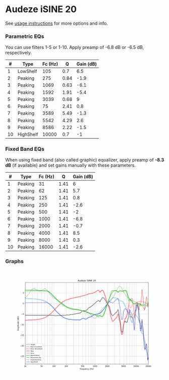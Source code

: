 # Audeze iSINE 20
See [usage instructions](https://github.com/jaakkopasanen/AutoEq#usage) for more options and info.

### Parametric EQs
You can use filters 1-5 or 1-10. Apply preamp of -6.8 dB or -6.5 dB, respectively.

|   # | Type      |   Fc (Hz) |    Q |   Gain (dB) |
|-----|-----------|-----------|------|-------------|
|   1 | LowShelf  |       105 | 0.7  |         6.5 |
|   2 | Peaking   |       275 | 0.84 |        -1.9 |
|   3 | Peaking   |      1069 | 0.63 |        -6.1 |
|   4 | Peaking   |      1592 | 1.91 |        -5.4 |
|   5 | Peaking   |      3039 | 0.68 |         9   |
|   6 | Peaking   |        75 | 2.41 |         0.8 |
|   7 | Peaking   |      3589 | 5.49 |        -1.3 |
|   8 | Peaking   |      5542 | 4.29 |         2.6 |
|   9 | Peaking   |      8586 | 2.22 |        -1.5 |
|  10 | HighShelf |     10000 | 0.7  |        -1   |

### Fixed Band EQs
When using fixed band (also called graphic) equalizer, apply preamp of **-8.3 dB** (if available) and set gains manually with these parameters.

|   # | Type    |   Fc (Hz) |    Q |   Gain (dB) |
|-----|---------|-----------|------|-------------|
|   1 | Peaking |        31 | 1.41 |         6   |
|   2 | Peaking |        62 | 1.41 |         5.7 |
|   3 | Peaking |       125 | 1.41 |         0.8 |
|   4 | Peaking |       250 | 1.41 |        -2.6 |
|   5 | Peaking |       500 | 1.41 |        -2   |
|   6 | Peaking |      1000 | 1.41 |        -6.8 |
|   7 | Peaking |      2000 | 1.41 |        -0.7 |
|   8 | Peaking |      4000 | 1.41 |         8.5 |
|   9 | Peaking |      8000 | 1.41 |         0.3 |
|  10 | Peaking |     16000 | 1.41 |        -2.6 |

### Graphs
![](./Audeze%20iSINE%2020.png)
